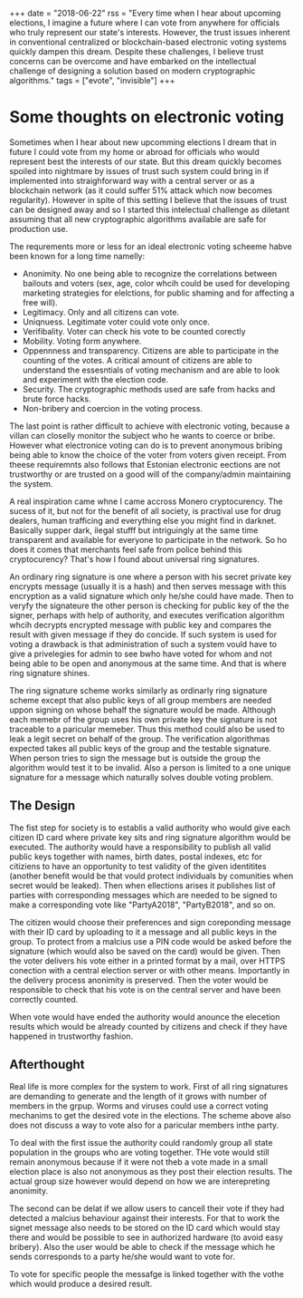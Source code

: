 +++
date = "2018-06-22"
rss = "Every time when I hear about upcoming elections, I imagine a future where I can vote from anywhere for officials who truly represent our state's interests. However, the trust issues inherent in conventional centralized or blockchain-based electronic voting systems quickly dampen this dream. Despite these challenges, I believe trust concerns can be overcome and have embarked on the intellectual challenge of designing a solution based on modern cryptographic algorithms."
tags = ["evote", "invisible"]
+++

# Some thoughts on electronic voting

Sometimes when I hear about new upcomming elections I dream that in future I could vote from my home or abroad for officials who would represent best the interests of our state. But this dream quickly becomes spoiled into nightmare by issues of trust such system could bring in if implemented into straighforward way with a central server or as a blockchain network (as it could suffer 51% attack which now becomes regularity). However in spite of this setting I believe that the issues of trust can be designed away and so I started this intelectual challenge as diletant assuming that all new cryptographic algorithms available are safe for production use.

The requrements more or less for an ideal electronic voting scheeme habve been known for a long time namelly:

- Anonimity. No one being able to recognize the correlations between bailouts and voters (sex, age, color whcih could be used for developing marketing strategies for elelctions, for public shaming and for affecting a free will).
- Legitimacy. Only and all citizens can vote.
- Uniqnuess. Legitimate voter could vote only once.
- Verifibality. Voter can check his vote to be counted corectly
- Mobility. Voting form anywhere.
- Oppennness and transparency. Citizens are able to participate in the counting of the votes. A critical amount of citizens are able to understand the essesntials of voting mechanism and are able to look and experiment with the election code.
- Security. The cryptographic methods used are safe from hacks and brute force hacks.
- Non-bribery and coercion in the voting process. 

The last point is rather difficult to achieve with electronic voting, because a villan can closelly monitor the subject who he wants to coerce or bribe. However what electronice voting can do is to prevent anonymous bribing being able to know the choice of the voter from voters given receipt. From theese requiremnts also follows that Estonian electronic eections are not trustworthy or are trusted on a good will of the company/admin maintaining the system. 

A real inspiration came whne I came accross Monero cryptocurency. The sucess of it, but not for the benefit of all society, is practival use for drug dealers, human trafficing and everything else you might find in darknet. Basically supper dark, ilegal stufff but intriguingly at the same time transparent and available for everyone to participate in the network. So ho does it comes that merchants feel safe from police behind this cryptocurency? That's how I found about universal ring signatures.

An ordinary ring signature is one where a person with his secret private key encrypts message (usually it is a hash) and then serves message with this encryption as a valid signature which only he/she could have made. Then to veryfy the signateure the other person is checking for public key of the the signer, perhaps with help of authority, and executes verification algorithm whcih decrypts encrypted message with public key and compares the result with given message if they do concide. If such system is used for voting a drawback is that administration of such a system vould have to give a privelegies for admin to see bwho have voted for whom and not being able to be open and anonymous at the same time. And that is where ring signature shines.

The ring signature scheme works similarly as ordinarly ring signature scheme except that also public keys of all group members are needed uppon signing on whose behalf the signature would be made. Although each memebr of the group uses his own private key the signature is not traceable to a paricular memeber. Thus this method could also be used to leak a legit secret on behalf of the group. The verification algorithmas expected takes all public keys of the group and the testable signature. When person tries to sign the message but is outside the group the algorithm would test it to be invalid. Also a person is limited to a one unique signature for a message which naturally solves double voting problem. 

## The Design

The fist step for society is to establis a valid authority who would give each citizen ID card where private key sits and ring signature algorithm would be executed. The authority would have a responsibility to publish all valid public keys together with names, birth dates, postal indexes, etc for citiziens to have an opportunity to test validity of the given identitites (another benefit would be that vould protect individuals by comunities when secret would be leaked). Then when ellections arises it publishes list of parties with corresponding messages which are needed to be signed to make a corresponding vote like "PartyA2018", "PartyB2018", and so on. 

The citizen would choose their preferences and sign coreponding message with their ID card by uploading to it a message and all public keys in the group. To protect from a malcius use a PIN code would be asked before the signature (which would also be saved on the card) would be given. Then the voter delivers his vote either in a printed format by a mail, over HTTPS conection with a central election server or with other means. Importantly in the delivery process anonimity is preserved. Then the voter would be responsible to check that his vote is on the central server and have been correctly counted.

When vote would have ended the authority would anounce the elecetion results which would be already counted by citizens and check if they have happened in trustworthy fashion. 

## Afterthought

Real life is more complex for the system to work. First of all ring signatures are demanding to generate and the length of it grows with number of members in the grpup. Worms and viruses could use a correct voting mechanims to get the desired vote in the elections. The scheme above also does not discuss a way to vote also for a paricular members inthe party.

To deal with the first issue the authority could randomly group all state population in the groups who are voting together. THe vote would still remain anonymous because if it were not theb a vote made in a small election place is also not anonymous as they post their election results. The actual group size however would depend on how we are interepreting anonimity.

The second can be delat if we allow users to cancell their vote if they had detected a malcius behaviour against their interests. For that to work the signet message also needs to be stored on the ID card which would stay there and would be possible to see in authorized hardware (to avoid easy bribery). Also the user would be able to check if the message which he sends corresponds to a party he/she would want to vote for. 

To vote for specific people the messafge is linked together with the vothe which would produce a desired result.
